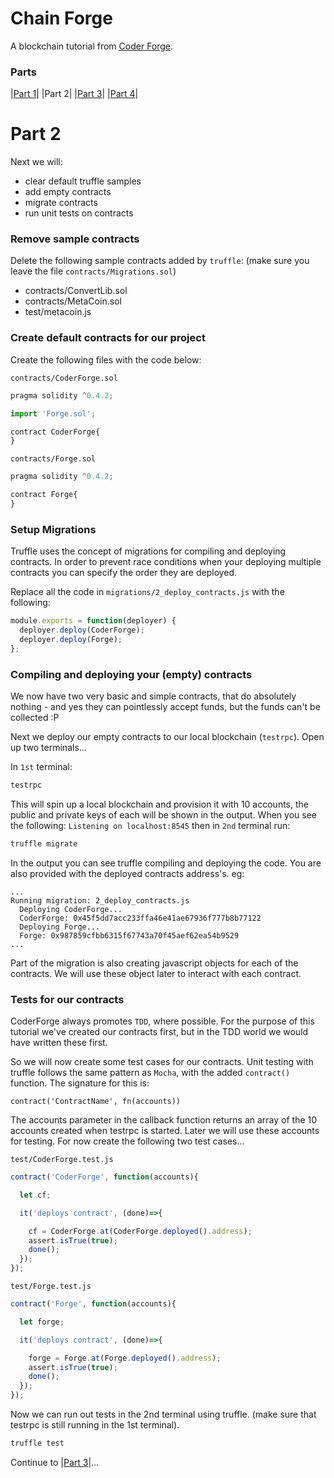 # Chain Forge

A blockchain tutorial from [Coder Forge](http://coderforge.io).

### Parts
|[Part 1](https://github.com/coder-forge/chain-forge/tree/part-1)|
|Part 2|
|[Part 3](https://github.com/coder-forge/chain-forge/tree/part-3)|
|[Part 4](https://github.com/coder-forge/chain-forge/tree/part-4)|

# Part 2

Next we will:

 - clear default truffle samples
 - add empty contracts
 - migrate contracts
 - run unit tests on contracts

### Remove sample contracts

Delete the following sample contracts added by `truffle`:
(make sure you leave the file `contracts/Migrations.sol`)

 - contracts/ConvertLib.sol
 - contracts/MetaCoin.sol
 - test/metacoin.js

### Create default contracts for our project

Create the following files with the code below:

`contracts/CoderForge.sol`

```javascript
pragma solidity ^0.4.2;

import 'Forge.sol';

contract CoderForge{
}
```

`contracts/Forge.sol`

```javascript
pragma solidity ^0.4.2;

contract Forge{
}
```

### Setup Migrations

Truffle uses the concept of migrations for compiling and deploying contracts. In order to prevent race conditions when your deploying multiple contracts you can specify the order they are deployed.

Replace all the code in `migrations/2_deploy_contracts.js` with the following:

```javascript
module.exports = function(deployer) {
  deployer.deploy(CoderForge);
  deployer.deploy(Forge);
};
```

### Compiling and deploying your (empty) contracts

We now have two very basic and simple contracts, that do absolutely nothing - and yes they can pointlessly accept funds, but the funds can't be collected :P

Next we deploy our empty contracts to our local blockchain (`testrpc`). Open up
two terminals...

In `1st` terminal:

```bash
testrpc
```

This will spin up a local blockchain and provision it with 10 accounts, the
public and private keys of each will be shown in the output. When you see the
following: `Listening on localhost:8545` then in `2nd` terminal run:

```bash
truffle migrate
```

In the output you can see truffle compiling and deploying the code. You are also
provided with the deployed contracts address's. eg:

```
...
Running migration: 2_deploy_contracts.js
  Deploying CoderForge...
  CoderForge: 0x45f5dd7acc233ffa46e41ae67936f777b8b77122
  Deploying Forge...
  Forge: 0x987859cfbb6315f67743a70f45aef62ea54b9529
...
```

Part of the migration is also creating javascript objects for each of the
contracts. We will use these object later to interact with each contract.

### Tests for our contracts

CoderForge always promotes `TDD`, where possible. For the purpose of this
tutorial we've created our contracts first, but in the TDD world we would have
written these first.

So we will now create some test cases for our contracts. Unit testing with
truffle follows the same pattern as `Mocha`, with the added `contract()`
function. The signature for this is:

```
contract('ContractName', fn(accounts))
```

The accounts parameter in the callback function returns an array of the 10
accounts created when testrpc is started. Later we will use these accounts for
testing. For now create the following two test cases...

`test/CoderForge.test.js`

```javascript
contract('CoderForge', function(accounts){

  let cf;

  it('deploys contract', (done)=>{

    cf = CoderForge.at(CoderForge.deployed().address);
    assert.isTrue(true);
    done();
  });
});
```

`test/Forge.test.js`

```javascript
contract('Forge', function(accounts){

  let forge;

  it('deploys contract', (done)=>{

    forge = Forge.at(Forge.deployed().address);
    assert.isTrue(true);
    done();
  });
});
```

Now we can run out tests in the 2nd terminal using truffle. (make sure that
  testrpc is still running in the 1st terminal).

```bash
truffle test
```

Continue to |[Part 3](https://github.com/coder-forge/chain-forge/tree/part-3)|...
